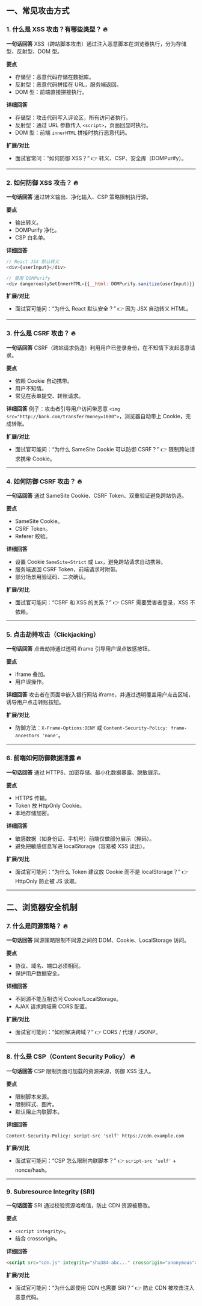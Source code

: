 ## 一、常见攻击方式

### 1. 什么是 XSS 攻击？有哪些类型？ 🔥

**一句话回答**
XSS（跨站脚本攻击）通过注入恶意脚本在浏览器执行，分为存储型、反射型、DOM 型。

**要点**

- 存储型：恶意代码存储在数据库。
- 反射型：恶意代码拼接在 URL，服务端返回。
- DOM 型：前端直接拼接执行。

**详细回答**

- 存储型：攻击代码写入评论区，所有访问者执行。
- 反射型：通过 URL 参数传入 `<script>`，页面回显时执行。
- DOM 型：前端 `innerHTML` 拼接时执行恶意代码。

**扩展/对比**

- 面试官常问：“如何防御 XSS？” 👉 转义、CSP、安全库（DOMPurify）。

---

### 2. 如何防御 XSS 攻击？ 🔥

**一句话回答**
通过转义输出、净化输入、CSP 策略限制执行源。

**要点**

- 输出转义。
- DOMPurify 净化。
- CSP 白名单。

**详细回答**

```js
// React JSX 默认转义
<div>{userInput}</div>

// 使用 DOMPurify
<div dangerouslySetInnerHTML={{__html: DOMPurify.sanitize(userInput)}} />
```

**扩展/对比**

- 面试官可能问：“为什么 React 默认安全？” 👉 因为 JSX 自动转义 HTML。

---

### 3. 什么是 CSRF 攻击？ 🔥

**一句话回答**
CSRF（跨站请求伪造）利用用户已登录身份，在不知情下发起恶意请求。

**要点**

- 依赖 Cookie 自动携带。
- 用户不知情。
- 常见在表单提交、转账请求。

**详细回答**
例子：攻击者引导用户访问带恶意 `<img src="http://bank.com/transfer?money=1000">`，浏览器自动带上 Cookie，完成转账。

**扩展/对比**

- 面试官可能问：“为什么 SameSite Cookie 可以防御 CSRF？” 👉 限制跨站请求携带 Cookie。

---

### 4. 如何防御 CSRF 攻击？ 🔥

**一句话回答**
通过 SameSite Cookie、CSRF Token、双重验证避免跨站伪造。

**要点**

- SameSite Cookie。
- CSRF Token。
- Referer 校验。

**详细回答**

- 设置 Cookie `SameSite=Strict` 或 `Lax`，避免跨站请求自动携带。
- 服务端返回 CSRF Token，前端请求时附带。
- 部分场景用验证码、二次确认。

**扩展/对比**

- 面试官可能问：“CSRF 和 XSS 的关系？” 👉 CSRF 需要受害者登录，XSS 不依赖。

---

### 5. 点击劫持攻击（Clickjacking）

**一句话回答**
点击劫持通过透明 iframe 引导用户误点敏感按钮。

**要点**

- iframe 叠加。
- 用户误操作。

**详细回答**
攻击者在页面中嵌入银行网站 iframe，并通过透明覆盖用户点击区域，诱导用户点击转账按钮。

**扩展/对比**

- 防御方法：`X-Frame-Options:DENY` 或 `Content-Security-Policy: frame-ancestors 'none'`。

---

### 6. 前端如何防御数据泄露 🔥

**一句话回答**
通过 HTTPS、加密存储、最小化数据暴露、脱敏展示。

**要点**

- HTTPS 传输。
- Token 放 HttpOnly Cookie。
- 本地存储加密。

**详细回答**

- 敏感数据（如身份证、手机号）前端仅做部分展示（掩码）。
- 避免把敏感信息写进 localStorage（容易被 XSS 读出）。

**扩展/对比**

- 面试官可能问：“为什么 Token 建议放 Cookie 而不是 localStorage？” 👉 HttpOnly 防止被 JS 读取。

---

## 二、浏览器安全机制

### 7. 什么是同源策略？ 🔥

**一句话回答**
同源策略限制不同源之间的 DOM、Cookie、LocalStorage 访问。

**要点**

- 协议、域名、端口必须相同。
- 保护用户数据安全。

**详细回答**

- 不同源不能互相访问 Cookie/LocalStorage。
- AJAX 请求跨域需 CORS 配置。

**扩展/对比**

- 面试官可能问：“如何解决跨域？” 👉 CORS / 代理 / JSONP。

---

### 8. 什么是 CSP（Content Security Policy） 🔥

**一句话回答**
CSP 限制页面可加载的资源来源，防御 XSS 注入。

**要点**

- 限制脚本来源。
- 限制样式、图片。
- 默认阻止内联脚本。

**详细回答**

```http
Content-Security-Policy: script-src 'self' https://cdn.example.com
```

**扩展/对比**

- 面试官可能问：“CSP 怎么限制内联脚本？” 👉 `script-src 'self'` + nonce/hash。

---

### 9. Subresource Integrity (SRI)

**一句话回答**
SRI 通过校验资源哈希值，防止 CDN 资源被篡改。

**要点**

- `<script integrity>`。
- 结合 crossorigin。

**详细回答**

```html
<script src="cdn.js" integrity="sha384-abc..." crossorigin="anonymous"></script>
```

**扩展/对比**

- 面试官可能问：“为什么即使用 CDN 也需要 SRI？” 👉 防止 CDN 被攻击注入恶意代码。
